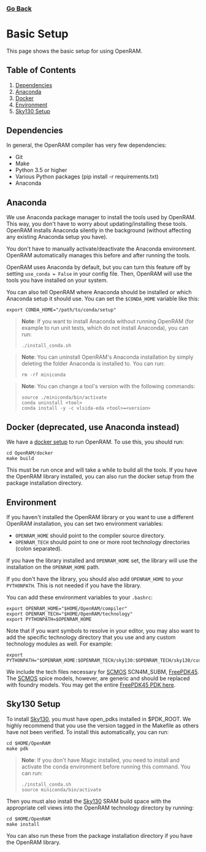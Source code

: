 ### [Go Back](./index.md#table-of-contents)

# Basic Setup
This page shows the basic setup for using OpenRAM.



## Table of Contents
1. [Dependencies](#dependencies)
1. [Anaconda](#anaconda)
1. [Docker](#docker-deprecated-use-anaconda-instead)
1. [Environment](#environment)
1. [Sky130 Setup](#sky130-setup)



## Dependencies
In general, the OpenRAM compiler has very few dependencies:
+ Git
+ Make
+ Python 3.5 or higher
+ Various Python packages (pip install -r requirements.txt)
+ Anaconda



## Anaconda
We use Anaconda package manager to install the tools used by OpenRAM. This way,
you don't have to worry about updating/installing these tools. OpenRAM installs
Anaconda silently in the background (without affecting any existing Anaconda
setup you have).

You don't have to manually activate/deactivate the Anaconda environment. OpenRAM
automatically manages this before and after running the tools.

OpenRAM uses Anaconda by default, but you can turn this feature off by setting
`use_conda = False` in your config file. Then, OpenRAM will use the tools you
have installed on your system.

You can also tell OpenRAM where Anaconda should be installed or which Anaconda
setup it should use. You can set the `$CONDA_HOME` variable like this:
```
export CONDA_HOME="/path/to/conda/setup"
```

> **Note**: If you want to install Anaconda without running OpenRAM (for example
> to run unit tests, which do not install Anaconda), you can run:
> ```
> ./install_conda.sh
> ```

> **Note**: You can uninstall OpenRAM's Anaconda installation by simply deleting
> the folder Anaconda is installed to. You can run:
> ```
> rm -rf miniconda
> ```

> **Note**: You can change a tool's version with the following commands:
> ```
> source ./miniconda/bin/activate
> conda uninstall <tool>
> conda install -y -c vlsida-eda <tool>=<version>
> ```



## Docker (deprecated, use Anaconda instead)
We have a [docker setup](../../docker) to run OpenRAM. To use this, you should
run:
```
cd OpenRAM/docker
make build
```
This must be run once and will take a while to build all the tools. If you have
the OpenRAM library installed, you can also run the docker setup from the
package installation directory.



## Environment

If you haven't installed the OpenRAM library or you want to use a different
OpenRAM installation, you can set two environment variables:
+ `OPENRAM_HOME` should point to the compiler source directory.
+ `OPENRAM_TECH` should point to one or more root technology directories (colon
  separated).

If you have the library installed and `OPENRAM_HOME` set, the library will use
the installation on the `OPENRAM_HOME` path.

If you don't have the library, you should also add `OPENRAM_HOME` to your
`PYTHONPATH`. This is not needed if you have the library.

You can add these environment variables to your `.bashrc`:
```
export OPENRAM_HOME="$HOME/OpenRAM/compiler"
export OPENRAM_TECH="$HOME/OpenRAM/technology"
export PYTHONPATH=$OPENRAM_HOME
```

Note that if you want symbols to resolve in your editor, you may also want to
add the specific technology directory that you use and any custom technology
modules as well. For example:
```
export PYTHONPATH="$OPENRAM_HOME:$OPENRAM_TECH/sky130:$OPENRAM_TECH/sky130/custom"
```

We include the tech files necessary for [SCMOS] SCN4M\_SUBM, [FreePDK45]. The
[SCMOS] spice models, however, are generic and should be replaced with foundry
models. You may get the entire [FreePDK45 PDK here][FreePDK45].



## Sky130 Setup

To install [Sky130], you must have open\_pdks installed in $PDK\_ROOT. We highly
recommend that you use the version tagged in the Makefile as others have not
been verified. To install this automatically, you can run:
```
cd $HOME/OpenRAM
make pdk
```
> **Note**: If you don't have Magic installed, you need to install and activate
> the conda environment before running this command. You can run:
>
> ```
> ./install_conda.sh
> source miniconda/bin/activate
> ```


Then you must also install the [Sky130] SRAM build space with the appropriate
cell views into the OpenRAM technology directory by running:
```
cd $HOME/OpenRAM
make install
```

You can also run these from the package installation directory if you have the
OpenRAM library.



[SCMOS]:    https://www.mosis.com/files/scmos/scmos.pdf
[FreePDK45]: https://www.eda.ncsu.edu/wiki/FreePDK45:Contents
[Sky130]:   https://github.com/google/skywater-pdk-libs-sky130_fd_bd_sram.git

